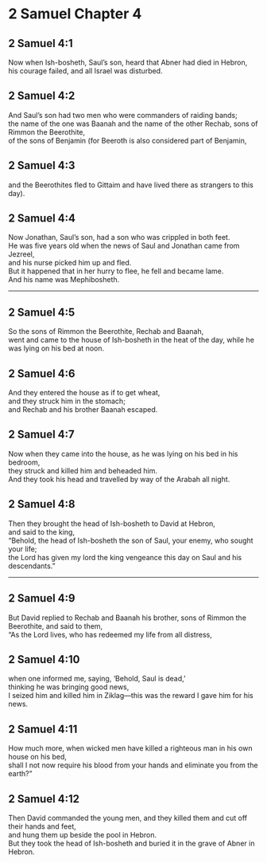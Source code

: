 # 2 Samuel Chapter 4

## 2 Samuel 4:1

Now when Ish-bosheth, Saul’s son, heard that Abner had died in Hebron,  
his courage failed, and all Israel was disturbed.

## 2 Samuel 4:2

And Saul’s son had two men who were commanders of raiding bands;  
the name of the one was Baanah and the name of the other Rechab, sons of Rimmon the Beerothite,  
of the sons of Benjamin (for Beeroth is also considered part of Benjamin,

## 2 Samuel 4:3

and the Beerothites fled to Gittaim and have lived there as strangers to this day).

## 2 Samuel 4:4

Now Jonathan, Saul’s son, had a son who was crippled in both feet.  
He was five years old when the news of Saul and Jonathan came from Jezreel,  
and his nurse picked him up and fled.  
But it happened that in her hurry to flee, he fell and became lame.  
And his name was Mephibosheth.

---

## 2 Samuel 4:5

So the sons of Rimmon the Beerothite, Rechab and Baanah,  
went and came to the house of Ish-bosheth in the heat of the day, while he was lying on his bed at noon.

## 2 Samuel 4:6

And they entered the house as if to get wheat,  
and they struck him in the stomach;  
and Rechab and his brother Baanah escaped.

## 2 Samuel 4:7

Now when they came into the house, as he was lying on his bed in his bedroom,  
they struck and killed him and beheaded him.  
And they took his head and travelled by way of the Arabah all night.

## 2 Samuel 4:8

Then they brought the head of Ish-bosheth to David at Hebron,  
and said to the king,  
“Behold, the head of Ish-bosheth the son of Saul, your enemy, who sought your life;  
the Lord has given my lord the king vengeance this day on Saul and his descendants.”

---

## 2 Samuel 4:9

But David replied to Rechab and Baanah his brother, sons of Rimmon the Beerothite, and said to them,  
“As the Lord lives, who has redeemed my life from all distress,

## 2 Samuel 4:10

when one informed me, saying, ‘Behold, Saul is dead,’  
thinking he was bringing good news,  
I seized him and killed him in Ziklag—this was the reward I gave him for his news.

## 2 Samuel 4:11

How much more, when wicked men have killed a righteous man in his own house on his bed,  
shall I not now require his blood from your hands and eliminate you from the earth?”

## 2 Samuel 4:12

Then David commanded the young men, and they killed them and cut off their hands and feet,  
and hung them up beside the pool in Hebron.  
But they took the head of Ish-bosheth and buried it in the grave of Abner in Hebron.
